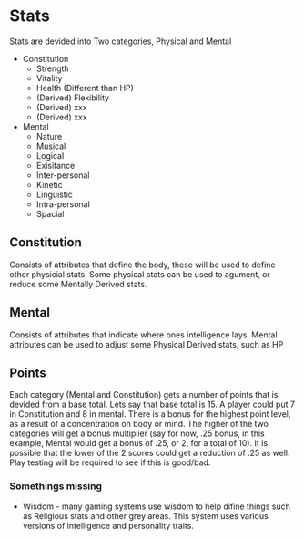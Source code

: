 # Stats

Stats are devided into Two categories, Physical and Mental

  * Constitution
    * Strength
    * Vitality
    * Health (Different than HP)
    * (Derived) Flexibility
    * (Derived) xxx
    * (Derived) xxx
  * Mental
    * Nature
    * Musical
    * Logical
    * Exisitance
    * Inter-personal
    * Kinetic
    * Linguistic
    * Intra-personal
    * Spacial
    
## Constitution
Consists of attributes that define the body, these will be used to define other physicial stats.
Some physical stats can be used to agument, or reduce some Mentally Derived stats.

## Mental
Consists of attributes that indicate where ones intelligence lays.
Mental attributes can be used to adjust some Physical Derived stats, such as HP

## Points
Each category (Mental and Constitution) gets a number of points that is devided from a base total.
Lets say that base total is 15. A player could put 7 in Constitution and 8 in mental.
There is a bonus for the highest point level, as a result of a concentration on body or mind.
The higher of the two categories will get a bonus multiplier (say for now, .25 bonus, in this example, Mental would get a bonus of .25, or 2, for a total of 10).
It is possible that the lower of the 2 scores could get a reduction of .25 as well. Play testing will be required to see if this is good/bad.

### Somethings missing
  * Wisdom - many gaming systems use wisdom to help difine things such as Religious stats and other grey areas. This system uses various versions of intelligence and personality traits.

